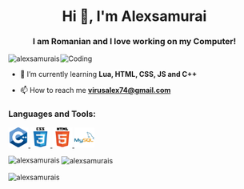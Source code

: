 <h1 align="center">Hi 👋, I'm Alexsamurai</h1>
<h3 align="center">I am Romanian and I love working on my Computer!</h3>
<img align="right" alt="Coding" width="400" src="https://media.discordapp.net/attachments/608711485849337856/1033079139978195005/3Avs.gif">

<p align="left"> <img src="https://komarev.com/ghpvc/?username=alexsamurais&label=Profile%20views&color=0e75b6&style=flat" alt="alexsamurais" /> </p>

- 🌱 I’m currently learning **Lua, HTML, CSS, JS and C++**

- 📫 How to reach me **virusalex74@gmail.com**

<p align="left">
</p>

<h3 align="left">Languages and Tools:</h3>
<p align="left"> <a href="https://www.w3schools.com/cpp/" target="_blank" rel="noreferrer"> <img src="https://raw.githubusercontent.com/devicons/devicon/master/icons/cplusplus/cplusplus-original.svg" alt="cplusplus" width="40" height="40"/> </a> <a href="https://www.w3schools.com/css/" target="_blank" rel="noreferrer"> <img src="https://raw.githubusercontent.com/devicons/devicon/master/icons/css3/css3-original-wordmark.svg" alt="css3" width="40" height="40"/> </a> <a href="https://www.w3.org/html/" target="_blank" rel="noreferrer"> <img src="https://raw.githubusercontent.com/devicons/devicon/master/icons/html5/html5-original-wordmark.svg" alt="html5" width="40" height="40"/> </a> </a> <a href="https://www.mysql.com/" target="_blank" rel="noreferrer"> <img src="https://raw.githubusercontent.com/devicons/devicon/master/icons/mysql/mysql-original-wordmark.svg" alt="mysql" width="40" height="40"/> </a> </p>

<p><img align="left" src="https://github-readme-stats.vercel.app/api/top-langs?username=alexsamurais&show_icons=true&locale=en&layout=compact" alt="alexsamurais" /></p>

<p>&nbsp;<img align="center" src="https://github-readme-stats.vercel.app/api?username=alexsamurais&show_icons=true&locale=en" alt="alexsamurais" /></p>

<p><img align="center" src="https://github-readme-streak-stats.herokuapp.com/?user=alexsamurais&" alt="alexsamurais" /></p>
